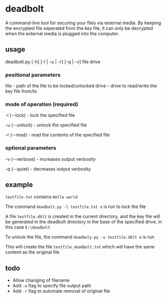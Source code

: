 # deadbolt

A command-line tool for securing your files via external media. By keeping the encrypted file seperated from the key file, it can only be decrypted when the external media is plugged into the computer.

## usage

deadbolt.py [-h] [-l | -u | -r] [-q | -v] file drive

### positional parameters

file - path of the file to be locked/unlocked
drive - drive to read/write the key file from/to

### mode of operation (required)

-l (--lock) - lock the specified file

-u (--unlock) - unlock the specified file

-r (--read) - read the contents of the specified file

### optional parameters

-v (--verbose) - increases output verbosity

-q (--quiet) - decreases output verbosity

## example

`testfile.txt` contains `Hello world`

The command `deadbolt.py -l testfile.txt e` is run to lock the file

A file `testfile.dblt` is created in the current directory, and the key file will be generated in the deadbolt directory in the base of the specified drive, in this case `E:\deadbolt`

To unlock the file, the command `deadboly.py -u testfile.dblt e` is run

This will create the file `testfile_deadbolt.txt` which will have the same content as the original file

## todo

- Allow changing of filename
- Add `-o` flag to specify file output path
- Add `-r` flag to automate removal of original file

